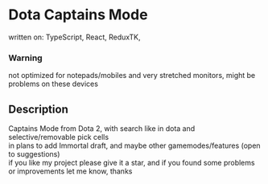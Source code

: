 # Dota Captains Mode

written on: TypeScript, React, ReduxTK,

### Warning
not optimized for notepads/mobiles and very stretched monitors, might be problems on these devices

## Description
Captains Mode from Dota 2, with search like in dota and selective/removable pick cells <br>
in plans to add Immortal draft, and maybe other gamemodes/features (open to suggestions) <br>
if you like my project please give it a star, and if you found some problems or improvements let me know, thanks 
